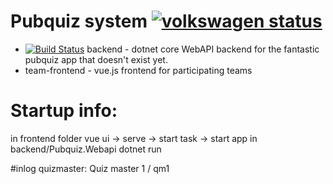 # Pubquiz system [![volkswagen status](https://auchenberg.github.io/volkswagen/volkswargen_ci.svg?v=1)](https://github.com/auchenberg/volkswagen)


 - [![Build Status](https://travis-ci.org/thtm88/pubquiz.svg?branch=master)](https://travis-ci.org/thtm88/pubquiz) backend - dotnet core WebAPI backend for the fantastic pubquiz app that doesn't exist yet. 
 - team-frontend - vue.js frontend for participating teams

# Startup info:
in frontend folder vue ui -> serve -> start task -> start app
in backend/Pubquiz.Webapi dotnet run

#inlog quizmaster: Quiz master 1 / qm1 